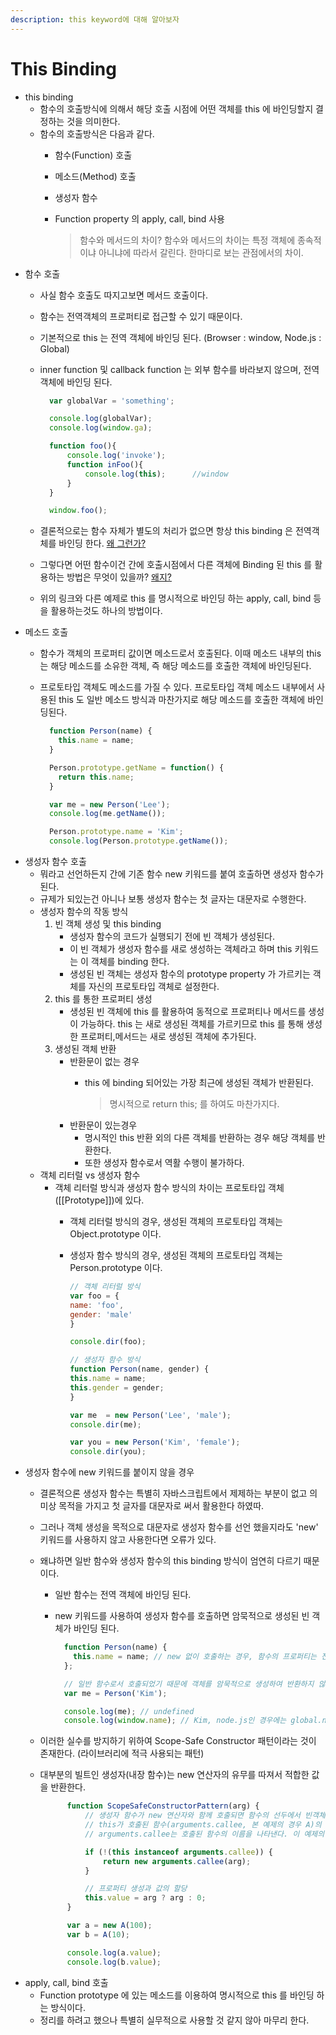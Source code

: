```yaml
---
description: this keyword에 대해 알아보자
---
```


# This Binding



* this binding
  * 함수의 호출방식에 의해서 해당 호출 시점에 어떤 객체를 this 에 바인딩할지 결정하는 것을 의미한다.
  * 함수의 호출방식은 다음과 같다.
    * 함수\(Function\) 호출
    * 메소드\(Method\) 호출
    * 생성자 함수
    * Function property 의 apply, call, bind 사용

      > 함수와 메서드의 차이? 함수와 메서드의 차이는 특정 객체에 종속적이냐 아니냐에 따라서 갈린다. 한마디로 보는 관점에서의 차이.
* 함수 호출
  * 사실 함수 호출도 따지고보면 메서드 호출이다.
  * 함수는 전역객체의 프로퍼티로 접근할 수 있기 때문이다.
  * 기본적으로 this 는 전역 객체에 바인딩 된다. \(Browser : window, Node.js : Global\)
  * inner function 및 callback function 는 외부 함수를 바라보지 않으며, 전역 객체에 바인딩 된다.

    ```javascript
      var globalVar = 'something';

      console.log(globalVar);
      console.log(window.ga);

      function foo(){
          console.log('invoke');
          function inFoo(){
              console.log(this);      //window
          }
      }

      window.foo();
    ```

  * 결론적으로는 함수 자체가 별도의 처리가 없으면 항상 this binding 은 전역객체를 바인딩 한다. [왜 그런가?](https://github.com/GodChiken/StudyES5/blame/master/src/main/resources/markdown/context/executionContext.md#L117-L122)
  * 그렇다면 어떤 함수이건 간에 호출시점에서 다른 객체에 Binding 된 this 를 활용하는 방법은 무엇이 있을까? [왜지?](https://github.com/GodChiken/StudyES5/blame/master/src/main/resources/markdown/function/function.md#L32-L35)
  * 위의 링크와 다른 예제로 this 를 명시적으로 바인딩 하는 apply, call, bind 등을 활용하는것도 하나의 방법이다.
* 메소드 호출
  * 함수가 객체의 프로퍼티 값이면 메소드로서 호출된다. 이때 메소드 내부의 this 는 해당 메소드를 소유한 객체, 즉 해당 메소드를 호출한 객체에 바인딩된다.
  * 프로토타입 객체도 메소드를 가질 수 있다. 프로토타입 객체 메소드 내부에서 사용된 this 도 일반 메소드 방식과 마찬가지로 해당 메소드를 호출한 객체에 바인딩된다.

    ```javascript
      function Person(name) {
        this.name = name;
      }

      Person.prototype.getName = function() {
        return this.name;
      }

      var me = new Person('Lee');
      console.log(me.getName());

      Person.prototype.name = 'Kim';
      console.log(Person.prototype.getName());
    ```
* 생성자 함수 호출
  * 뭐라고 선언하든지 간에 기존 함수 new 키워드를 붙여 호출하면 생성자 함수가 된다.
  * 규제가 되있는건 아니나 보통 생성자 함수는 첫 글자는 대문자로 수행한다.
  * 생성자 함수의 작동 방식
    1. 빈 객체 생성 및 this binding
       * 생성자 함수의 코드가 실행되기 전에 빈 객체가 생성된다. 
       * 이 빈 객체가 생성자 함수를 새로 생성하는 객체라고 하며 this 키워드는 이 객체를 binding 한다.
       * 생성된 빈 객체는 생성자 함수의 prototype property 가 가르키는 객체를 자신의 프로토타입 객체로 설정한다.
    2. this 를 통한 프로퍼티 생성
       * 생성된 빈 객체에 this 를 활용하여 동적으로 프로퍼티나 메서드를 생성이 가능하다. this 는 새로 생성된 객체를 가르키므로 this 를 통해 생성한 프로퍼티,메서드는 새로 생성된 객체에 추가된다. 
    3. 생성된 객체 반환
       * 반환문이 없는 경우
         * this 에 binding 되어있는 가장 최근에 생성된 객체가 반환된다.

           > 명시적으로 return this; 를 하여도 마찬가지다.
       * 반환문이 있는경우
         * 명시적인 this 반환 외의 다른 객체를 반환하는 경우 해당 객체를 반환한다.
         * 또한 생성자 함수로서 역활 수행이 불가하다.
  * 객체 리터럴 vs 생성자 함수
    * 객체 리터럴 방식과 생성자 함수 방식의 차이는 프로토타입 객체\(\[\[Prototype\]\]\)에 있다.
      * 객체 리터럴 방식의 경우, 생성된 객체의 프로토타입 객체는 Object.prototype 이다.
      * 생성자 함수 방식의 경우, 생성된 객체의 프로토타입 객체는 Person.prototype 이다.

        ```javascript
        // 객체 리터럴 방식
        var foo = {
        name: 'foo',
        gender: 'male'
        }

        console.dir(foo);

        // 생성자 함수 방식
        function Person(name, gender) {
        this.name = name;
        this.gender = gender;
        }

        var me  = new Person('Lee', 'male');
        console.dir(me);

        var you = new Person('Kim', 'female');
        console.dir(you);
        ```
* 생성자 함수에 new 키워드를 붙이지 않을 경우
  * 결론적으론 생성자 함수는 특별히 자바스크립트에서 제제하는 부분이 없고 의미상 목적을 가지고 첫 글자를 대문자로 써서 활용한다 하였따.
  * 그러나 객체 생성을 목적으로 대문자로 생성자 함수를 선언 했을지라도 'new' 키워드를 사용하지 않고 사용한다면 오류가 있다.
  * 왜냐하면 일반 함수와 생성자 함수의 this binding 방식이 엄연히 다르기 때문이다.
    * 일반 함수는 전역 객체에 바인딩 된다.
    * new 키워드를 사용하여 생성자 함수를 호출하면 암묵적으로 생성된 빈 객체가 바인딩 된다.

      ```javascript
        function Person(name) {              
          this.name = name; // new 없이 호출하는 경우, 함수의 프로퍼티는 전역객체에 추가된다.
        };

        // 일반 함수로서 호출되었기 때문에 객체를 암묵적으로 생성하여 반환하지 않는다.            
        var me = Person('Kim');

        console.log(me); // undefined
        console.log(window.name); // Kim, node.js인 경우에는 global.name
      ```
  * 이러한 실수를 방지하기 위하여 Scope-Safe Constructor 패턴이라는 것이 존재한다. \(라이브러리에 적극 사용되는 패턴\)
  * 대부분의 빌트인 생성자\(내장 함수\)는 new 연산자의 유무를 따져서 적합한 값을 반환한다.

    ```javascript
          function ScopeSafeConstructorPattern(arg) {
              // 생성자 함수가 new 연산자와 함께 호출되면 함수의 선두에서 빈객체를 생성하고 this에 바인딩한다.
              // this가 호출된 함수(arguments.callee, 본 예제의 경우 A)의 인스턴스가 아니면 new 연산자를 사용하지 않은 것이므로 이 경우 new와 함께 생성자 함수를 호출하여 인스턴스를 반환한다.
              // arguments.callee는 호출된 함수의 이름을 나타낸다. 이 예제의 경우 A로 표기하여도 문제없이 동작하지만 특정함수의 이름과 의존성을 없애기 위해서 arguments.callee를 사용하는 것이 좋다.

              if (!(this instanceof arguments.callee)) {
                  return new arguments.callee(arg);
              }

              // 프로퍼티 생성과 값의 할당
              this.value = arg ? arg : 0;
          }

          var a = new A(100);
          var b = A(10);

          console.log(a.value);
          console.log(b.value);
    ```
* apply, call, bind 호출
  * Function prototype 에 있는 메소드를 이용하여 명시적으로 this 를 바인딩 하는 방식이다.         
  * 정리를 하려고 했으나 특별히 실무적으로 사용할 것 같지 않아 마무리 한다.               

